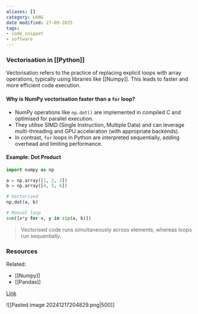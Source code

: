 ```yaml
---
aliases: []
category: LANG
date modified: 27-09-2025
tags:
- code_snippet
- software
---
```

### Vectorisation in [[Python]]

Vectorisation refers to the practice of replacing explicit loops with array operations, typically using libraries like [[Numpy]]. This leads to faster and more efficient code execution.

#### Why is NumPy vectorisation faster than a `for` loop?

* NumPy operations like `np.dot()` are implemented in compiled C and optimised for parallel execution.
* They utilise SIMD (Single Instruction, Multiple Data) and can leverage multi-threading and GPU acceleration (with appropriate backends).
* In contrast, `for` loops in Python are interpreted sequentially, adding overhead and limiting performance.
#### Example: Dot Product

```python
import numpy as np

a = np.array([1, 2, 3])
b = np.array([4, 5, 6])

# Vectorised
np.dot(a, b)

# Manual loop
sum([x*y for x, y in zip(a, b)])
```

> Vectorised code runs simultaneously across elements, whereas loops run sequentially.
### Resources

Related:
- [[Numpy]]
- [[Pandas]]

[Link](https://www.youtube.com/watch?v=uvTL1N02f04&list=PLkDaE6sCZn6FNC6YRfRQc_FbeQrF8BwGI&index=24)

![[Pasted image 20241217204829.png|500]]